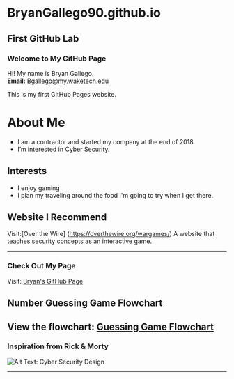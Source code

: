 # BryanGallego90.github.io
## First GitHub Lab

### Welcome to My GitHub Page
Hi! My name is Bryan Gallego.  
**Email:** [Bgallego@my.waketech.edu](mailto:Bgallego@my.waketech.edu)  

This is my first GitHub Pages website.

<!-- Added an about me sectio using Mark down headings-->

# About Me
   -  I am a contractor and started my company at the end of 2018. 
   -  I’m interested in Cyber Security.

## Interests
   - I enjoy gaming
   - I plan my traveling around the food I'm going to try when I get there.

## Website I Recommend
   Visit:[Over the Wire] (https://overthewire.org/wargames/) 
   A website that teaches security concepts as an interactive game.

---

### Check Out My Page
Visit: [Bryan's GitHub Page](https://bryangallego90.github.io/)
## Number Guessing Game Flowchart
View the flowchart: [Guessing Game Flowchart](guessing.md)
---

### Inspiration from Rick & Morty
![Alt Text: Cyber Security Design](https://i.etsystatic.com/13439930/r/il/f96e66/3826105261/il_1588xN.3826105261_toll.jpg)

---



